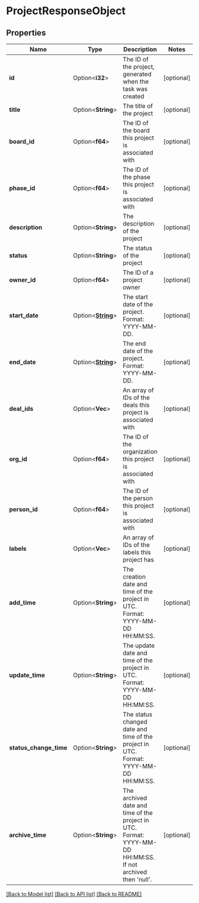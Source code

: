 # ProjectResponseObject

## Properties

Name | Type | Description | Notes
------------ | ------------- | ------------- | -------------
**id** | Option<**i32**> | The ID of the project, generated when the task was created | [optional]
**title** | Option<**String**> | The title of the project | [optional]
**board_id** | Option<**f64**> | The ID of the board this project is associated with | [optional]
**phase_id** | Option<**f64**> | The ID of the phase this project is associated with | [optional]
**description** | Option<**String**> | The description of the project | [optional]
**status** | Option<**String**> | The status of the project | [optional]
**owner_id** | Option<**f64**> | The ID of a project owner | [optional]
**start_date** | Option<[**String**](string.md)> | The start date of the project. Format: YYYY-MM-DD. | [optional]
**end_date** | Option<[**String**](string.md)> | The end date of the project. Format: YYYY-MM-DD. | [optional]
**deal_ids** | Option<**Vec<i32>**> | An array of IDs of the deals this project is associated with | [optional]
**org_id** | Option<**f64**> | The ID of the organization this project is associated with | [optional]
**person_id** | Option<**f64**> | The ID of the person this project is associated with | [optional]
**labels** | Option<**Vec<i32>**> | An array of IDs of the labels this project has | [optional]
**add_time** | Option<**String**> | The creation date and time of the project in UTC. Format: YYYY-MM-DD HH:MM:SS. | [optional]
**update_time** | Option<**String**> | The update date and time of the project in UTC. Format: YYYY-MM-DD HH:MM:SS. | [optional]
**status_change_time** | Option<**String**> | The status changed date and time of the project in UTC. Format: YYYY-MM-DD HH:MM:SS. | [optional]
**archive_time** | Option<**String**> | The archived date and time of the project in UTC. Format: YYYY-MM-DD HH:MM:SS. If not archived then 'null'. | [optional]

[[Back to Model list]](../README.md#documentation-for-models) [[Back to API list]](../README.md#documentation-for-api-endpoints) [[Back to README]](../README.md)


